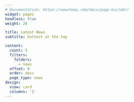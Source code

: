 ```yaml
---
# Documentation: https://wowchemy.com/docs/page-builder/
widget: pages
headless: true
weight: 20

title: Latest News
subtitle: hottest at the top

content:
  count: 5
  filters:
    folders:
      - news
  offset: 0
  order: desc
  page_type: news
design:
  view: card
  columns: '1'
---
```


